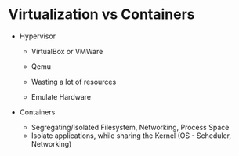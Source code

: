 # Virtualization vs Containers

- Hypervisor
  - VirtualBox or VMWare
  - Qemu

  - Wasting a lot of resources
  - Emulate Hardware

- Containers
  - Segregating/Isolated Filesystem, Networking, Process Space
  - Isolate applications, while sharing the Kernel (OS - Scheduler, Networking)
